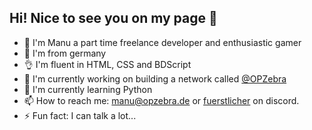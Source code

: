 ## Hi! Nice to see you on my page 👋

- 👤 I'm Manu a part time freelance developer and enthusiastic gamer
- 📍 I'm from germany
- 👌 I'm fluent in HTML, CSS and BDScript
- 🔭 I'm currently working on building a network called <a href="https://github.com/OPZebra">@OPZebra</a>
- 🌱 I'm currently learning Python
- 📫 How to reach me: [manu@opzebra.de](mailto:manu@opzebra.de) or [fuerstlicher](https://discord.com/users/477070826668294155) on discord.
- ⚡ Fun fact: I can talk a lot...
